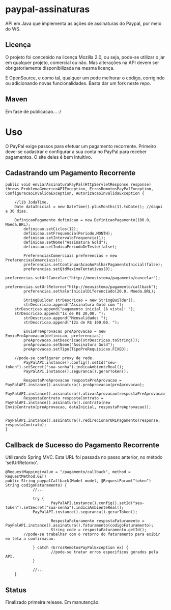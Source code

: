 paypal-assinaturas
=====================

API em Java que implementa as ações de assinaturas do Paypal, por meio do WS.

Licença
-------

O projeto foi concebido na licença Mozilla 2.0, ou seja, pode-se utilizar o jar em qualquer projeto, comercial ou não. Mas alterações na API devem ser obrigatoriamente disponibilizada na mesma licença.

É OpenSource, e como tal, qualquer um pode melhorar o código, corrigindo ou adicionando novas funcionalidades. Basta dar um fork neste repo.

Maven
-----

Em fase de publicacao... :/
	
Uso
===

O PayPal exige passos para efetuar um pagamento recorrente. Primeiro deve-se cadastrar e configurar a sua conta no PayPal para receber pagamentos. O site deles é bem intuitivo.

Cadastrando um Pagamento Recorrente
-----------------------------------

	public void enviarAssinaturaPayPal(HttpServletResponse response) throws ProblemaGenericoAPIException, ErrosRemotosPayPalException, ConfiguracaoInvalidaException, AutorizacaoInvalidaException {
	
		//lib JodaTime.
		Date dataInicial = new DateTime().plusMonths(1).toDate(); //daqui a 30 dias.
	                
		DefinicaoPagamento definicao = new DefinicaoPagamento(100.0, Moeda.BRL);
	        definicao.setCiclos(12);
	        definicao.setFrequencia(Periodo.MONTH);
	        definicao.setIntervaloFrequencia(1);
	        definicao.setNome("Assinatura Gold");
	        definicao.setIndicaPeriodoDeTeste(false);
	
	        PreferenciasComerciais preferencias = new PreferenciasComerciais();
	        preferencias.setContinuarAcaoAoFalharPagamentoInicial(false);
	        preferencias.setQtdMaximaTentativas(0);
	        preferencias.setUrlCancelar("http://meusistema/pagamento/cancelar");
	        preferencias.setUrlRetorno("http://meusistema/pagamento/callback");
	        preferencias.setValorInicialDiferenciado(20.0, Moeda.BRL);
	
	        StringBuilder strDescricao = new StringBuilder();
	        strDescricao.append("Assinatura Gold com ");
		strDescricao.append("pagamento inicial (à vista): ");
		strDescricao.append("1x de R$ 20,00. ");
	        strDescricao.append("Mensalidade: ");
	        strDescricao.append("12x de R$ 100,00. ");
	                
	        EnvioPreAprovacao preAprovacao = new EnvioPreAprovacao(definicao, preferencias);
	        preAprovacao.setDescricao(strDescricao.toString());
	        preAprovacao.setNome("Assinatura Gold");
	        preAprovacao.setTipo(TipoPreRequisicao.FIXED);
	
		//pode-se configurar proxy de rede.
	        PayPalAPI.instance().config().setId("seu-token").setSecret("sua-senha").indicaAmbienteReal();
	        PayPalAPI.instance().seguranca().gerarToken();
	        
	        RespostaPreAprovacao respostaPreAprovacao = PayPalAPI.instance().assinatura().preAprovacao(preAprovacao);
	        PayPalAPI.instance().assinatura().ativarAprovacao(respostaPreAprovacao);
	        RespostaContrato respostaContrato = PayPalAPI.instance().assinatura().contrato(new EnvioContrato(preAprovacao, dataInicial, respostaPreAprovacao));
	
	        PayPalAPI.instance().assinatura().redirecionarURLPagamento(response, respostaContrato);
	}
	
	
Callback de Sucesso do Pagamento Recorrente
-------------------------------------------

Utilizando Spring MVC. Esta URL foi passada no passo anterior, no método 'setUrlRetorno'.

	@RequestMapping(value = "/pagamento/callback", method = RequestMethod.GET)
	public String paypalCallback(Model model, @RequestParam("token") String codigoFaturamento) {
                //...

                try {
                        PayPalAPI.instance().config().setId("seu-token").setSecret("sua-senha").indicaAmbienteReal();
	        	PayPalAPI.instance().seguranca().gerarToken();
	        	
                        RespostaFaturamento respostaFaturamento = PayPalAPI.instance().assinatura().faturamento(codigoFaturamento);
                        String code = respostaFaturamento.getId();
			//pode-se trabalhar com o retorno do faturamento para exibir em tela a confirmacao.
                        
                } catch (ErrosRemotosPayPalException ex) {
                        //pode-se tratar erros especificos gerados pela API.
                } 

                //...
        }


Status
------

Finalizado primeira release. Em manutenção.
